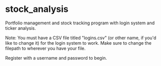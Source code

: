 # stock_analysis
Portfolio management and stock tracking program with login system and ticker analysis.

Note: You must have a CSV file titled "logins.csv" (or other name, if you'd like to change it) for the login system to work. Make sure to change the filepath to wherever you have your file.

Register with a username and password to begin.

